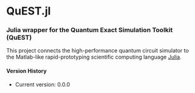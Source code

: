 # QuEST.jl
### Julia wrapper for the Quantum Exact Simulation Toolkit (QuEST)

This project connects the high-performance quantum circuit simulator to the Matlab-like rapid-prototyping scientific computing language [Julia](https://julialang.org/).

#### Version History

* Current version: 0.0.0
